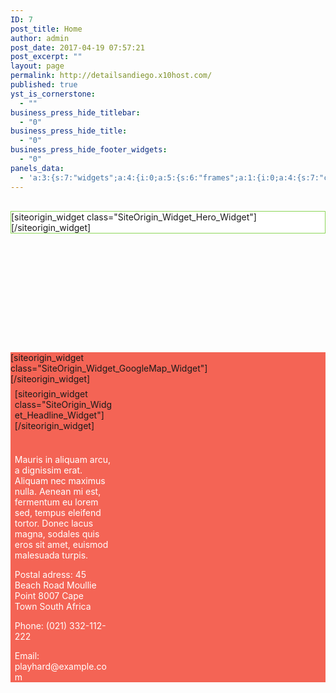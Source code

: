 ```yaml
---
ID: 7
post_title: Home
author: admin
post_date: 2017-04-19 07:57:21
post_excerpt: ""
layout: page
permalink: http://detailsandiego.x10host.com/
published: true
yst_is_cornerstone:
  - ""
business_press_hide_titlebar:
  - "0"
business_press_hide_title:
  - "0"
business_press_hide_footer_widgets:
  - "0"
panels_data:
  - 'a:3:{s:7:"widgets";a:4:{i:0;a:5:{s:6:"frames";a:1:{i:0;a:4:{s:7:"content";s:156:"<h1 style="text-align: left;">GET A SHOWROOM SHINE </h1><h1 style="text-align: left;"><span style="color: #f46455;">EVERY TIME!</span></h1><p>[buttons]</p>";s:23:"content_selected_editor";s:7:"tinymce";s:7:"buttons";a:1:{i:0;a:1:{s:6:"button";a:6:{s:4:"text";s:13:"Find out more";s:3:"url";s:66:"http://layouts.siteorigin.com/?post_type=layout&p=408&preview=true";s:11:"button_icon";a:4:{s:13:"icon_selected";s:0:"";s:10:"icon_color";b:0;s:4:"icon";i:0;s:24:"so_field_container_state";s:4:"open";}s:6:"design";a:12:{s:5:"width";s:3:"0px";s:10:"width_unit";s:2:"px";s:5:"align";s:4:"left";s:5:"theme";s:4:"wire";s:12:"button_color";s:7:"#ffffff";s:10:"text_color";s:7:"#f46455";s:5:"hover";b:1;s:4:"font";s:7:"default";s:9:"font_size";s:4:"1.15";s:8:"rounding";s:1:"0";s:7:"padding";s:1:"1";s:24:"so_field_container_state";s:4:"open";}s:10:"attributes";a:5:{s:2:"id";s:0:"";s:7:"classes";s:0:"";s:5:"title";s:0:"";s:7:"onclick";s:0:"";s:24:"so_field_container_state";s:6:"closed";}s:10:"new_window";b:0;}}}s:10:"background";a:9:{s:5:"image";i:461;s:14:"image_fallback";s:91:"http://layouts.siteorigin.com/wp-content/uploads/2016/01/training-828741_1920.jpg#1920x1274";s:10:"image_type";s:5:"cover";s:7:"opacity";i:50;s:5:"color";s:7:"#333333";s:3:"url";s:0:"";s:24:"so_field_container_state";s:4:"open";s:10:"new_window";b:0;s:6:"videos";a:0:{}}}}s:8:"controls";a:7:{s:5:"speed";i:800;s:7:"timeout";i:8000;s:13:"nav_color_hex";s:7:"#FFFFFF";s:9:"nav_style";s:4:"thin";s:8:"nav_size";i:25;s:24:"so_field_container_state";s:4:"open";s:5:"swipe";b:0;}s:6:"design";a:20:{s:6:"height";s:3:"0px";s:11:"height_unit";s:2:"px";s:7:"padding";s:5:"300px";s:12:"padding_unit";s:2:"px";s:17:"extra_top_padding";s:3:"0px";s:22:"extra_top_padding_unit";s:2:"px";s:13:"padding_sides";s:4:"20px";s:18:"padding_sides_unit";s:2:"px";s:5:"width";s:6:"1280px";s:10:"width_unit";s:2:"px";s:12:"heading_font";s:5:"Dosis";s:13:"heading_color";b:0;s:12:"heading_size";s:4:"50px";s:17:"heading_size_unit";s:2:"px";s:14:"heading_shadow";i:50;s:9:"text_size";s:4:"16px";s:14:"text_size_unit";s:2:"px";s:10:"text_color";b:0;s:24:"so_field_container_state";s:4:"open";s:7:"fittext";b:0;}s:12:"_sow_form_id";s:13:"569d2c646470d";s:11:"panels_info";a:7:{s:5:"class";s:29:"SiteOrigin_Widget_Hero_Widget";s:3:"raw";b:0;s:4:"grid";i:1;s:4:"cell";i:0;s:2:"id";i:0;s:9:"widget_id";s:36:"096e7e6a-4a0c-4752-ad65-acc684df2005";s:5:"style";a:1:{s:18:"background_display";s:4:"tile";}}}i:1;a:8:{s:10:"map_center";s:40:"45 High Level Road Green Point Cape Town";s:8:"settings";a:11:{s:8:"map_type";s:11:"interactive";s:5:"width";s:3:"640";s:6:"height";s:3:"480";s:4:"zoom";i:16;s:9:"draggable";b:1;s:24:"so_field_container_state";s:4:"open";s:11:"scroll_zoom";b:0;s:18:"disable_default_ui";b:0;s:13:"keep_centered";b:0;s:15:"destination_url";s:0:"";s:10:"new_window";b:0;}s:7:"markers";a:7:{s:16:"marker_at_center";b:1;s:11:"marker_icon";i:0;s:12:"info_display";s:5:"click";s:24:"so_field_container_state";s:6:"closed";s:17:"markers_draggable";b:0;s:16:"marker_positions";a:0:{}s:13:"info_multiple";b:0;}s:6:"styles";a:5:{s:12:"style_method";s:8:"raw_json";s:15:"styled_map_name";s:0:"";s:19:"raw_json_map_styles";s:1415:"[{"featureType":"all","elementType":"labels.text.fill","stylers":[{"saturation":36},{"color":"#000000"},{"lightness":40}]},{"featureType":"all","elementType":"labels.text.stroke","stylers":[{"visibility":"on"},{"color":"#000000"},{"lightness":16}]},{"featureType":"all","elementType":"labels.icon","stylers":[{"visibility":"off"}]},{"featureType":"administrative","elementType":"geometry.fill","stylers":[{"color":"#000000"},{"lightness":20}]},{"featureType":"administrative","elementType":"geometry.stroke","stylers":[{"color":"#000000"},{"lightness":17},{"weight":1.2}]},{"featureType":"landscape","elementType":"geometry","stylers":[{"color":"#000000"},{"lightness":20}]},{"featureType":"poi","elementType":"geometry","stylers":[{"color":"#000000"},{"lightness":21}]},{"featureType":"road.highway","elementType":"geometry.fill","stylers":[{"color":"#000000"},{"lightness":17}]},{"featureType":"road.highway","elementType":"geometry.stroke","stylers":[{"color":"#000000"},{"lightness":29},{"weight":0.2}]},{"featureType":"road.arterial","elementType":"geometry","stylers":[{"color":"#000000"},{"lightness":18}]},{"featureType":"road.local","elementType":"geometry","stylers":[{"color":"#000000"},{"lightness":16}]},{"featureType":"transit","elementType":"geometry","stylers":[{"color":"#000000"},{"lightness":19}]},{"featureType":"water","elementType":"geometry","stylers":[{"color":"#000000"},{"lightness":17}]}]";s:24:"so_field_container_state";s:4:"open";s:17:"custom_map_styles";a:0:{}}s:10:"directions";a:8:{s:6:"origin";s:0:"";s:11:"destination";s:0:"";s:11:"travel_mode";s:7:"driving";s:24:"so_field_container_state";s:6:"closed";s:14:"avoid_highways";b:0;s:11:"avoid_tolls";b:0;s:9:"waypoints";a:0:{}s:18:"optimize_waypoints";b:0;}s:15:"api_key_section";a:2:{s:7:"api_key";s:0:"";s:24:"so_field_container_state";s:6:"closed";}s:12:"_sow_form_id";s:13:"569d3d1ebd4ea";s:11:"panels_info";a:7:{s:5:"class";s:34:"SiteOrigin_Widget_GoogleMap_Widget";s:3:"raw";b:0;s:4:"grid";i:5;s:4:"cell";i:0;s:2:"id";i:1;s:9:"widget_id";s:36:"95673e45-c1f2-4d86-b2c9-b0c6a00c2d86";s:5:"style";a:1:{s:18:"background_display";s:4:"tile";}}}i:2;a:7:{s:8:"headline";a:12:{s:4:"text";s:34:"WANT TO PLAY HARD? COME FIND US AT";s:3:"tag";s:2:"h1";s:4:"font";s:9:"Dosis:600";s:5:"color";s:7:"#333333";s:5:"align";s:4:"left";s:24:"so_field_container_state";s:4:"open";s:15:"destination_url";s:0:"";s:10:"new_window";b:0;s:11:"hover_color";b:0;s:9:"font_size";s:3:"0px";s:11:"line_height";s:3:"0px";s:6:"margin";s:3:"0px";}s:12:"sub_headline";a:12:{s:4:"text";s:0:"";s:3:"tag";s:2:"h3";s:4:"font";s:7:"default";s:5:"color";s:7:"#000000";s:5:"align";s:6:"center";s:24:"so_field_container_state";s:4:"open";s:15:"destination_url";s:0:"";s:10:"new_window";b:0;s:11:"hover_color";b:0;s:9:"font_size";s:3:"0px";s:11:"line_height";s:3:"0px";s:6:"margin";s:3:"0px";}s:7:"divider";a:8:{s:5:"style";s:4:"none";s:6:"weight";s:4:"thin";s:5:"color";s:7:"#EEEEEE";s:24:"so_field_container_state";s:4:"open";s:9:"thickness";i:0;s:5:"align";s:6:"center";s:5:"width";s:2:"0%";s:6:"margin";s:3:"0px";}s:12:"_sow_form_id";s:13:"569d3f168b0b0";s:5:"order";a:0:{}s:7:"fittext";b:0;s:11:"panels_info";a:7:{s:5:"class";s:33:"SiteOrigin_Widget_Headline_Widget";s:3:"raw";b:0;s:4:"grid";i:5;s:4:"cell";i:1;s:2:"id";i:2;s:9:"widget_id";s:36:"77a6e984-1ccd-4f5b-9c63-bb651aaf56d5";s:5:"style";a:2:{s:7:"padding";s:2:"4%";s:18:"background_display";s:4:"tile";}}}i:3;a:5:{s:5:"title";s:0:"";s:4:"text";s:503:"<p><span style="color: #ffffff;">Mauris in aliquam arcu, a dignissim erat. Aliquam nec maximus nulla. Aenean mi est, fermentum eu lorem sed, tempus eleifend tortor. Donec lacus magna, sodales quis eros sit amet, euismod malesuada turpis.</span></p><p><span style="color: #ffffff;">Postal adress: 45 Beach Road Moullie Point 8007 Cape Town South Africa</span></p><p><span style="color: #ffffff;">Phone: (021) 332-112-222</span></p><p><span style="color: #ffffff;">Email: playhard@example.com</span></p>";s:5:"autop";b:1;s:12:"_sow_form_id";s:13:"569d3e2d4807b";s:11:"panels_info";a:7:{s:5:"class";s:31:"SiteOrigin_Widget_Editor_Widget";s:3:"raw";b:0;s:4:"grid";i:5;s:4:"cell";i:1;s:2:"id";i:3;s:9:"widget_id";s:36:"2d467f8d-1af2-49ce-97cf-87b74049cd34";s:5:"style";a:2:{s:7:"padding";s:11:"0% 4% 0% 4%";s:18:"background_display";s:4:"tile";}}}}s:5:"grids";a:6:{i:0;a:2:{s:5:"cells";i:2;s:5:"style";a:2:{s:18:"background_display";s:4:"tile";s:14:"cell_alignment";s:10:"flex-start";}}i:1;a:2:{s:5:"cells";i:1;s:5:"style";a:6:{s:10:"background";s:7:"#ffffff";s:27:"background_image_attachment";s:3:"583";s:18:"background_display";s:8:"parallax";s:12:"border_color";s:7:"#8dd659";s:11:"row_stretch";s:14:"full-stretched";s:14:"cell_alignment";s:10:"flex-start";}}i:2;a:2:{s:5:"cells";i:3;s:5:"style";a:2:{s:7:"padding";s:11:"2% 0% 5% 0%";s:18:"background_display";s:4:"tile";}}i:3;a:2:{s:5:"cells";i:1;s:5:"style";a:2:{s:18:"background_display";s:4:"tile";s:11:"row_stretch";s:14:"full-stretched";}}i:4;a:2:{s:5:"cells";i:1;s:5:"style";a:2:{s:7:"padding";s:11:"2% 0% 5% 0%";s:18:"background_display";s:4:"tile";}}i:5;a:2:{s:5:"cells";i:2;s:5:"style";a:4:{s:10:"background";s:7:"#f46455";s:18:"background_display";s:4:"tile";s:6:"gutter";s:3:"0px";s:11:"row_stretch";s:14:"full-stretched";}}}s:10:"grid_cells";a:10:{i:0;a:4:{s:4:"grid";i:0;s:5:"index";i:0;s:6:"weight";d:0.5;s:5:"style";a:0:{}}i:1;a:4:{s:4:"grid";i:0;s:5:"index";i:1;s:6:"weight";d:0.5;s:5:"style";a:0:{}}i:2;a:4:{s:4:"grid";i:1;s:5:"index";i:0;s:6:"weight";i:1;s:5:"style";a:2:{s:18:"background_display";s:4:"tile";s:18:"vertical_alignment";s:4:"auto";}}i:3;a:4:{s:4:"grid";i:2;s:5:"index";i:0;s:6:"weight";d:0.333333333333329984160542380777769722044467926025390625;s:5:"style";a:0:{}}i:4;a:4:{s:4:"grid";i:2;s:5:"index";i:1;s:6:"weight";d:0.333333333333329984160542380777769722044467926025390625;s:5:"style";a:0:{}}i:5;a:4:{s:4:"grid";i:2;s:5:"index";i:2;s:6:"weight";d:0.333333333333329984160542380777769722044467926025390625;s:5:"style";a:0:{}}i:6;a:4:{s:4:"grid";i:3;s:5:"index";i:0;s:6:"weight";i:1;s:5:"style";a:0:{}}i:7;a:4:{s:4:"grid";i:4;s:5:"index";i:0;s:6:"weight";i:1;s:5:"style";a:0:{}}i:8;a:4:{s:4:"grid";i:5;s:5:"index";i:0;s:6:"weight";d:0.6632462686569999821273313500569202005863189697265625;s:5:"style";a:0:{}}i:9;a:4:{s:4:"grid";i:5;s:5:"index";i:1;s:6:"weight";d:0.3367537313430000178726686499430797994136810302734375;s:5:"style";a:0:{}}}}'
---
```

<div id="pl-7"  class="panel-layout" ><div id="pg-7-0"  class="panel-grid panel-no-style"  data-style="{&quot;background_display&quot;:&quot;tile&quot;,&quot;cell_alignment&quot;:&quot;flex-start&quot;}" ><div id="pgc-7-0-0"  class="panel-grid-cell panel-grid-cell-empty panel-grid-cell-mobile-last"  data-weight="0.5" ></div><div id="pgc-7-0-1"  class="panel-grid-cell panel-grid-cell-empty"  data-weight="0.5" ></div></div><div id="pg-7-1"  class="panel-grid panel-has-style"  data-style="{&quot;background&quot;:&quot;#ffffff&quot;,&quot;background_image_attachment&quot;:&quot;583&quot;,&quot;background_display&quot;:&quot;parallax&quot;,&quot;border_color&quot;:&quot;#8dd659&quot;,&quot;row_stretch&quot;:&quot;full-stretched&quot;,&quot;cell_alignment&quot;:&quot;flex-start&quot;}" ><div class="siteorigin-panels-stretch panel-row-style panel-row-style-for-7-1" data-siteorigin-parallax="{&quot;backgroundUrl&quot;:&quot;http:\/\/detailsandiego.x10host.com\/wp-content\/uploads\/2017\/04\/website-background-dark-themed.jpg&quot;,&quot;backgroundSize&quot;:[1920,1080],&quot;backgroundSizing&quot;:&quot;scaled&quot;,&quot;limitMotion&quot;:&quot;auto&quot;}" data-stretch-type="full-stretched" ><div id="pgc-7-1-0"  class="panel-grid-cell"  data-style="{&quot;background_display&quot;:&quot;tile&quot;,&quot;vertical_alignment&quot;:&quot;auto&quot;}"  data-weight="1" ><div id="panel-7-1-0-0" class="so-panel widget widget_sow-hero panel-first-child panel-last-child" data-index="0" data-style="{&quot;background_display&quot;:&quot;tile&quot;}" >[siteorigin_widget class="SiteOrigin_Widget_Hero_Widget"]<input type="hidden" value="{&quot;instance&quot;:{&quot;frames&quot;:[{&quot;content&quot;:&quot;&lt;h1 style=\&quot;text-align: left;\&quot;&gt;GET A SHOWROOM SHINE\u00a0&lt;\/h1&gt;&lt;h1 style=\&quot;text-align: left;\&quot;&gt;&lt;span style=\&quot;color: #f46455;\&quot;&gt;EVERY TIME!&lt;\/span&gt;&lt;\/h1&gt;&lt;p&gt;[buttons]&lt;\/p&gt;&quot;,&quot;content_selected_editor&quot;:&quot;tinymce&quot;,&quot;buttons&quot;:[{&quot;button&quot;:{&quot;text&quot;:&quot;Find out more&quot;,&quot;url&quot;:&quot;http:\/\/layouts.siteorigin.com\/?post_type=layout&amp;p=408&amp;preview=true&quot;,&quot;button_icon&quot;:{&quot;icon_selected&quot;:&quot;&quot;,&quot;icon_color&quot;:false,&quot;icon&quot;:0,&quot;so_field_container_state&quot;:&quot;open&quot;},&quot;design&quot;:{&quot;width&quot;:&quot;0px&quot;,&quot;width_unit&quot;:&quot;px&quot;,&quot;align&quot;:&quot;left&quot;,&quot;theme&quot;:&quot;wire&quot;,&quot;button_color&quot;:&quot;#ffffff&quot;,&quot;text_color&quot;:&quot;#f46455&quot;,&quot;hover&quot;:true,&quot;font&quot;:&quot;default&quot;,&quot;font_size&quot;:&quot;1.15&quot;,&quot;rounding&quot;:&quot;0&quot;,&quot;padding&quot;:&quot;1&quot;,&quot;so_field_container_state&quot;:&quot;open&quot;},&quot;attributes&quot;:{&quot;id&quot;:&quot;&quot;,&quot;classes&quot;:&quot;&quot;,&quot;title&quot;:&quot;&quot;,&quot;onclick&quot;:&quot;&quot;,&quot;so_field_container_state&quot;:&quot;closed&quot;},&quot;new_window&quot;:false}}],&quot;background&quot;:{&quot;image&quot;:461,&quot;image_fallback&quot;:&quot;http:\/\/layouts.siteorigin.com\/wp-content\/uploads\/2016\/01\/training-828741_1920.jpg#1920x1274&quot;,&quot;image_type&quot;:&quot;cover&quot;,&quot;opacity&quot;:50,&quot;color&quot;:&quot;#333333&quot;,&quot;url&quot;:&quot;&quot;,&quot;so_field_container_state&quot;:&quot;open&quot;,&quot;new_window&quot;:false,&quot;videos&quot;:[]}}],&quot;controls&quot;:{&quot;speed&quot;:800,&quot;timeout&quot;:8000,&quot;nav_color_hex&quot;:&quot;#FFFFFF&quot;,&quot;nav_style&quot;:&quot;thin&quot;,&quot;nav_size&quot;:25,&quot;so_field_container_state&quot;:&quot;open&quot;,&quot;swipe&quot;:false},&quot;design&quot;:{&quot;height&quot;:&quot;0px&quot;,&quot;height_unit&quot;:&quot;px&quot;,&quot;padding&quot;:&quot;300px&quot;,&quot;padding_unit&quot;:&quot;px&quot;,&quot;extra_top_padding&quot;:&quot;0px&quot;,&quot;extra_top_padding_unit&quot;:&quot;px&quot;,&quot;padding_sides&quot;:&quot;20px&quot;,&quot;padding_sides_unit&quot;:&quot;px&quot;,&quot;width&quot;:&quot;1280px&quot;,&quot;width_unit&quot;:&quot;px&quot;,&quot;heading_font&quot;:&quot;Dosis&quot;,&quot;heading_color&quot;:false,&quot;heading_size&quot;:&quot;50px&quot;,&quot;heading_size_unit&quot;:&quot;px&quot;,&quot;heading_shadow&quot;:50,&quot;text_size&quot;:&quot;16px&quot;,&quot;text_size_unit&quot;:&quot;px&quot;,&quot;text_color&quot;:false,&quot;so_field_container_state&quot;:&quot;open&quot;,&quot;fittext&quot;:false},&quot;_sow_form_id&quot;:&quot;569d2c646470d&quot;},&quot;args&quot;:{&quot;before_widget&quot;:&quot;&lt;div id=\&quot;panel-7-1-0-0\&quot; class=\&quot;so-panel widget widget_sow-hero panel-first-child panel-last-child\&quot; data-index=\&quot;0\&quot; data-style=\&quot;{&amp;quot;background_display&amp;quot;:&amp;quot;tile&amp;quot;}\&quot; &gt;&quot;,&quot;after_widget&quot;:&quot;&lt;\/div&gt;&quot;,&quot;before_title&quot;:&quot;&lt;h3 class=\&quot;widget-title\&quot;&gt;&quot;,&quot;after_title&quot;:&quot;&lt;\/h3&gt;&quot;,&quot;widget_id&quot;:&quot;widget-1-0-0&quot;}}" />[/siteorigin_widget]</div></div></div></div><div id="pg-7-2"  class="panel-grid panel-has-style"  data-style="{&quot;padding&quot;:&quot;2% 0% 5% 0%&quot;,&quot;background_display&quot;:&quot;tile&quot;}" ><div class="panel-row-style panel-row-style-for-7-2" ><div id="pgc-7-2-0"  class="panel-grid-cell panel-grid-cell-empty"  data-weight="0.33333333333333" ></div><div id="pgc-7-2-1"  class="panel-grid-cell panel-grid-cell-empty panel-grid-cell-mobile-last"  data-weight="0.33333333333333" ></div><div id="pgc-7-2-2"  class="panel-grid-cell panel-grid-cell-empty"  data-weight="0.33333333333333" ></div></div></div><div id="pg-7-3"  class="panel-grid panel-has-style"  data-style="{&quot;background_display&quot;:&quot;tile&quot;,&quot;row_stretch&quot;:&quot;full-stretched&quot;}" ><div class="siteorigin-panels-stretch panel-row-style panel-row-style-for-7-3" data-stretch-type="full-stretched" ><div id="pgc-7-3-0"  class="panel-grid-cell panel-grid-cell-empty"  data-weight="1" ></div></div></div><div id="pg-7-4"  class="panel-grid panel-has-style"  data-style="{&quot;padding&quot;:&quot;2% 0% 5% 0%&quot;,&quot;background_display&quot;:&quot;tile&quot;}" ><div class="panel-row-style panel-row-style-for-7-4" ><div id="pgc-7-4-0"  class="panel-grid-cell panel-grid-cell-empty"  data-weight="1" ></div></div></div><div id="pg-7-5"  class="panel-grid panel-has-style"  data-style="{&quot;background&quot;:&quot;#f46455&quot;,&quot;background_display&quot;:&quot;tile&quot;,&quot;gutter&quot;:&quot;0px&quot;,&quot;row_stretch&quot;:&quot;full-stretched&quot;}" ><div class="siteorigin-panels-stretch panel-row-style panel-row-style-for-7-5" data-stretch-type="full-stretched" ><div id="pgc-7-5-0"  class="panel-grid-cell"  data-weight="0.663246268657" ><div id="panel-7-5-0-0" class="so-panel widget widget_sow-google-map panel-first-child panel-last-child" data-index="1" data-style="{&quot;background_display&quot;:&quot;tile&quot;}" >[siteorigin_widget class="SiteOrigin_Widget_GoogleMap_Widget"]<input type="hidden" value="{&quot;instance&quot;:{&quot;map_center&quot;:&quot;45 High Level Road Green Point Cape Town&quot;,&quot;settings&quot;:{&quot;map_type&quot;:&quot;interactive&quot;,&quot;width&quot;:&quot;640&quot;,&quot;height&quot;:&quot;480&quot;,&quot;zoom&quot;:16,&quot;draggable&quot;:true,&quot;so_field_container_state&quot;:&quot;open&quot;,&quot;scroll_zoom&quot;:false,&quot;disable_default_ui&quot;:false,&quot;keep_centered&quot;:false,&quot;destination_url&quot;:&quot;&quot;,&quot;new_window&quot;:false},&quot;markers&quot;:{&quot;marker_at_center&quot;:true,&quot;marker_icon&quot;:0,&quot;info_display&quot;:&quot;click&quot;,&quot;so_field_container_state&quot;:&quot;closed&quot;,&quot;markers_draggable&quot;:false,&quot;marker_positions&quot;:[],&quot;info_multiple&quot;:false},&quot;styles&quot;:{&quot;style_method&quot;:&quot;raw_json&quot;,&quot;styled_map_name&quot;:&quot;&quot;,&quot;raw_json_map_styles&quot;:&quot;[{\&quot;featureType\&quot;:\&quot;all\&quot;,\&quot;elementType\&quot;:\&quot;labels.text.fill\&quot;,\&quot;stylers\&quot;:[{\&quot;saturation\&quot;:36},{\&quot;color\&quot;:\&quot;#000000\&quot;},{\&quot;lightness\&quot;:40}]},{\&quot;featureType\&quot;:\&quot;all\&quot;,\&quot;elementType\&quot;:\&quot;labels.text.stroke\&quot;,\&quot;stylers\&quot;:[{\&quot;visibility\&quot;:\&quot;on\&quot;},{\&quot;color\&quot;:\&quot;#000000\&quot;},{\&quot;lightness\&quot;:16}]},{\&quot;featureType\&quot;:\&quot;all\&quot;,\&quot;elementType\&quot;:\&quot;labels.icon\&quot;,\&quot;stylers\&quot;:[{\&quot;visibility\&quot;:\&quot;off\&quot;}]},{\&quot;featureType\&quot;:\&quot;administrative\&quot;,\&quot;elementType\&quot;:\&quot;geometry.fill\&quot;,\&quot;stylers\&quot;:[{\&quot;color\&quot;:\&quot;#000000\&quot;},{\&quot;lightness\&quot;:20}]},{\&quot;featureType\&quot;:\&quot;administrative\&quot;,\&quot;elementType\&quot;:\&quot;geometry.stroke\&quot;,\&quot;stylers\&quot;:[{\&quot;color\&quot;:\&quot;#000000\&quot;},{\&quot;lightness\&quot;:17},{\&quot;weight\&quot;:1.2}]},{\&quot;featureType\&quot;:\&quot;landscape\&quot;,\&quot;elementType\&quot;:\&quot;geometry\&quot;,\&quot;stylers\&quot;:[{\&quot;color\&quot;:\&quot;#000000\&quot;},{\&quot;lightness\&quot;:20}]},{\&quot;featureType\&quot;:\&quot;poi\&quot;,\&quot;elementType\&quot;:\&quot;geometry\&quot;,\&quot;stylers\&quot;:[{\&quot;color\&quot;:\&quot;#000000\&quot;},{\&quot;lightness\&quot;:21}]},{\&quot;featureType\&quot;:\&quot;road.highway\&quot;,\&quot;elementType\&quot;:\&quot;geometry.fill\&quot;,\&quot;stylers\&quot;:[{\&quot;color\&quot;:\&quot;#000000\&quot;},{\&quot;lightness\&quot;:17}]},{\&quot;featureType\&quot;:\&quot;road.highway\&quot;,\&quot;elementType\&quot;:\&quot;geometry.stroke\&quot;,\&quot;stylers\&quot;:[{\&quot;color\&quot;:\&quot;#000000\&quot;},{\&quot;lightness\&quot;:29},{\&quot;weight\&quot;:0.2}]},{\&quot;featureType\&quot;:\&quot;road.arterial\&quot;,\&quot;elementType\&quot;:\&quot;geometry\&quot;,\&quot;stylers\&quot;:[{\&quot;color\&quot;:\&quot;#000000\&quot;},{\&quot;lightness\&quot;:18}]},{\&quot;featureType\&quot;:\&quot;road.local\&quot;,\&quot;elementType\&quot;:\&quot;geometry\&quot;,\&quot;stylers\&quot;:[{\&quot;color\&quot;:\&quot;#000000\&quot;},{\&quot;lightness\&quot;:16}]},{\&quot;featureType\&quot;:\&quot;transit\&quot;,\&quot;elementType\&quot;:\&quot;geometry\&quot;,\&quot;stylers\&quot;:[{\&quot;color\&quot;:\&quot;#000000\&quot;},{\&quot;lightness\&quot;:19}]},{\&quot;featureType\&quot;:\&quot;water\&quot;,\&quot;elementType\&quot;:\&quot;geometry\&quot;,\&quot;stylers\&quot;:[{\&quot;color\&quot;:\&quot;#000000\&quot;},{\&quot;lightness\&quot;:17}]}]&quot;,&quot;so_field_container_state&quot;:&quot;open&quot;,&quot;custom_map_styles&quot;:[]},&quot;directions&quot;:{&quot;origin&quot;:&quot;&quot;,&quot;destination&quot;:&quot;&quot;,&quot;travel_mode&quot;:&quot;driving&quot;,&quot;so_field_container_state&quot;:&quot;closed&quot;,&quot;avoid_highways&quot;:false,&quot;avoid_tolls&quot;:false,&quot;waypoints&quot;:[],&quot;optimize_waypoints&quot;:false},&quot;api_key_section&quot;:{&quot;api_key&quot;:&quot;&quot;,&quot;so_field_container_state&quot;:&quot;closed&quot;},&quot;_sow_form_id&quot;:&quot;569d3d1ebd4ea&quot;},&quot;args&quot;:{&quot;before_widget&quot;:&quot;&lt;div id=\&quot;panel-7-5-0-0\&quot; class=\&quot;so-panel widget widget_sow-google-map panel-first-child panel-last-child\&quot; data-index=\&quot;1\&quot; data-style=\&quot;{&amp;quot;background_display&amp;quot;:&amp;quot;tile&amp;quot;}\&quot; &gt;&quot;,&quot;after_widget&quot;:&quot;&lt;\/div&gt;&quot;,&quot;before_title&quot;:&quot;&lt;h3 class=\&quot;widget-title\&quot;&gt;&quot;,&quot;after_title&quot;:&quot;&lt;\/h3&gt;&quot;,&quot;widget_id&quot;:&quot;widget-5-0-0&quot;}}" />[/siteorigin_widget]</div></div><div id="pgc-7-5-1"  class="panel-grid-cell"  data-weight="0.336753731343" ><div id="panel-7-5-1-0" class="so-panel widget widget_sow-headline panel-first-child" data-index="2" data-style="{&quot;padding&quot;:&quot;4%&quot;,&quot;background_display&quot;:&quot;tile&quot;}" ><div class="panel-widget-style panel-widget-style-for-7-5-1-0" >[siteorigin_widget class="SiteOrigin_Widget_Headline_Widget"]<input type="hidden" value="{&quot;instance&quot;:{&quot;headline&quot;:{&quot;text&quot;:&quot;WANT TO PLAY HARD? COME FIND US AT&quot;,&quot;tag&quot;:&quot;h1&quot;,&quot;font&quot;:&quot;Dosis:600&quot;,&quot;color&quot;:&quot;#333333&quot;,&quot;align&quot;:&quot;left&quot;,&quot;so_field_container_state&quot;:&quot;open&quot;,&quot;destination_url&quot;:&quot;&quot;,&quot;new_window&quot;:false,&quot;hover_color&quot;:false,&quot;font_size&quot;:&quot;0px&quot;,&quot;line_height&quot;:&quot;0px&quot;,&quot;margin&quot;:&quot;0px&quot;},&quot;sub_headline&quot;:{&quot;text&quot;:&quot;&quot;,&quot;tag&quot;:&quot;h3&quot;,&quot;font&quot;:&quot;default&quot;,&quot;color&quot;:&quot;#000000&quot;,&quot;align&quot;:&quot;center&quot;,&quot;so_field_container_state&quot;:&quot;open&quot;,&quot;destination_url&quot;:&quot;&quot;,&quot;new_window&quot;:false,&quot;hover_color&quot;:false,&quot;font_size&quot;:&quot;0px&quot;,&quot;line_height&quot;:&quot;0px&quot;,&quot;margin&quot;:&quot;0px&quot;},&quot;divider&quot;:{&quot;style&quot;:&quot;none&quot;,&quot;weight&quot;:&quot;thin&quot;,&quot;color&quot;:&quot;#EEEEEE&quot;,&quot;so_field_container_state&quot;:&quot;open&quot;,&quot;thickness&quot;:0,&quot;align&quot;:&quot;center&quot;,&quot;width&quot;:&quot;0%&quot;,&quot;margin&quot;:&quot;0px&quot;},&quot;_sow_form_id&quot;:&quot;569d3f168b0b0&quot;,&quot;order&quot;:[],&quot;fittext&quot;:false},&quot;args&quot;:{&quot;before_widget&quot;:&quot;&lt;div id=\&quot;panel-7-5-1-0\&quot; class=\&quot;so-panel widget widget_sow-headline panel-first-child\&quot; data-index=\&quot;2\&quot; data-style=\&quot;{&amp;quot;padding&amp;quot;:&amp;quot;4%&amp;quot;,&amp;quot;background_display&amp;quot;:&amp;quot;tile&amp;quot;}\&quot; &gt;&lt;div class=\&quot;panel-widget-style panel-widget-style-for-7-5-1-0\&quot; &gt;&quot;,&quot;after_widget&quot;:&quot;&lt;\/div&gt;&lt;\/div&gt;&quot;,&quot;before_title&quot;:&quot;&lt;h3 class=\&quot;widget-title\&quot;&gt;&quot;,&quot;after_title&quot;:&quot;&lt;\/h3&gt;&quot;,&quot;widget_id&quot;:&quot;widget-5-1-0&quot;}}" />[/siteorigin_widget]</div></div><div id="panel-7-5-1-1" class="so-panel widget widget_sow-editor panel-last-child" data-index="3" data-style="{&quot;padding&quot;:&quot;0% 4% 0% 4%&quot;,&quot;background_display&quot;:&quot;tile&quot;}" ><div class="panel-widget-style panel-widget-style-for-7-5-1-1" ><div class="so-widget-sow-editor so-widget-sow-editor-base">
<div class="siteorigin-widget-tinymce textwidget">
	<p><span style="color: #ffffff;">Mauris in aliquam arcu, a dignissim erat. Aliquam nec maximus nulla. Aenean mi est, fermentum eu lorem sed, tempus eleifend tortor. Donec lacus magna, sodales quis eros sit amet, euismod malesuada turpis.</span></p>
<p><span style="color: #ffffff;">Postal adress: 45 Beach Road Moullie Point 8007 Cape Town South Africa</span></p>
<p><span style="color: #ffffff;">Phone: (021) 332-112-222</span></p>
<p><span style="color: #ffffff;">Email: playhard@example.com</span></p>
</div>
</div></div></div></div></div></div></div>

<style type="text/css" class="panels-style" data-panels-style-for-post="7">@import url(http://detailsandiego.x10host.com/wp-content/plugins/siteorigin-panels/inc/../css/front-flex.css); #pgc-7-0-0 , #pgc-7-0-1 { width:50%;width:calc(50% - ( 0.5 * 30px ) ) } #pg-7-0 , #pg-7-1 , #pg-7-2 , #pg-7-3 , #pg-7-4 , #pl-7 .so-panel { margin-bottom:30px } #pgc-7-1-0 , #pgc-7-3-0 , #pgc-7-4-0 { width:100%;width:calc(100% - ( 0 * 30px ) ) } #pgc-7-2-0 , #pgc-7-2-1 , #pgc-7-2-2 { width:33.3333%;width:calc(33.3333% - ( 0.66666666666667 * 30px ) ) } #pgc-7-5-0 { width:66.3246%;width:calc(66.3246% - ( 0.336753731343 * 0px ) ) } #pgc-7-5-1 { width:33.6754%;width:calc(33.6754% - ( 0.663246268657 * 0px ) ) } #pl-7 .so-panel:last-child { margin-bottom:0px } #pg-7-0.panel-no-style, #pg-7-0.panel-has-style > .panel-row-style , #pg-7-1.panel-no-style, #pg-7-1.panel-has-style > .panel-row-style { -webkit-align-items:flex-start;align-items:flex-start } #pg-7-1> .panel-row-style { background-color:#ffffff;background-image:url(http://detailsandiego.x10host.com/wp-content/uploads/2017/04/website-background-dark-themed.jpg);background-position:center center;background-repeat:no-repeat;border:1px solid #8dd659 } #pgc-7-1-0 { align-self:auto } #pg-7-2> .panel-row-style , #pg-7-4> .panel-row-style { padding:2% 0% 5% 0% } #pg-7-5> .panel-row-style { background-color:#f46455 } #panel-7-5-1-0> .panel-widget-style { padding:4% } #panel-7-5-1-1> .panel-widget-style { padding:0% 4% 0% 4% } @media (max-width:1024px) and (min-width:781px) { #pg-7-2.panel-no-style, #pg-7-2.panel-has-style > .panel-row-style { -ms-flex-wrap:wrap;-webkit-flex-wrap:wrap;flex-wrap:wrap } #pg-7-2 .panel-grid-cell { -ms-flex:0 1 50%;-webkit-flex:0 1 50%;flex:0 1 50%;margin-right:0;margin-bottom:30px } #pg-7-2 .panel-grid-cell:nth-last-child(1) { margin-bottom:0 } #pg-7-2 .panel-grid-cell:nth-child(even) { padding-left:15px } #pg-7-2 .panel-grid-cell:nth-child(odd) { padding-right:15px }  } @media (max-width:780px){ #pg-7-0.panel-no-style, #pg-7-0.panel-has-style > .panel-row-style , #pg-7-1.panel-no-style, #pg-7-1.panel-has-style > .panel-row-style , #pg-7-2.panel-no-style, #pg-7-2.panel-has-style > .panel-row-style , #pg-7-3.panel-no-style, #pg-7-3.panel-has-style > .panel-row-style , #pg-7-4.panel-no-style, #pg-7-4.panel-has-style > .panel-row-style , #pg-7-5.panel-no-style, #pg-7-5.panel-has-style > .panel-row-style { -webkit-flex-direction:column;-ms-flex-direction:column;flex-direction:column } #pg-7-0 .panel-grid-cell , #pg-7-1 .panel-grid-cell , #pg-7-2 .panel-grid-cell , #pg-7-3 .panel-grid-cell , #pg-7-4 .panel-grid-cell , #pg-7-5 .panel-grid-cell { margin-right:0 } #pg-7-0 .panel-grid-cell , #pg-7-1 .panel-grid-cell , #pg-7-2 .panel-grid-cell , #pg-7-3 .panel-grid-cell , #pg-7-4 .panel-grid-cell , #pg-7-5 .panel-grid-cell { width:100% } #pgc-7-0-0 , #pgc-7-2-0 , #pgc-7-2-1 , #pgc-7-5-0 { margin-bottom:30px } #pl-7 .panel-grid-cell { padding:0 } #pl-7 .panel-grid .panel-grid-cell-empty { display:none } #pl-7 .panel-grid .panel-grid-cell-mobile-last { margin-bottom:0px }  } </style>